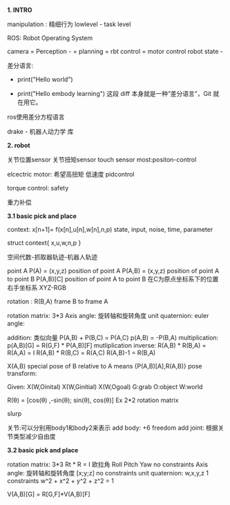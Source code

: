**1. INTRO**

manipulation : 精细行为
lowlevel - task level

ROS: Robot Operating System

camera = Perception  - = planning = rbt control = motor control
         robot state -

差分语言:
- print("Hello world")
+ print("Hello embody learning")
这段 diff 本身就是一种“差分语言”，Git 就在用它。

ros使用差分方程语言

drake  - 机器人动力学 库

**2. robot**

关节位置sensor 关节扭矩sensor touch sensor
most:positon-control

elcectric motor: 希望高扭矩 低速度 pidcontrol

torque control: safety

重力补偿

**3.1 basic pick and place**

context: x[n+1]= f(x[n],u[n],w[n],n,p)
                state, input, noise, time, parameter

struct context{
    x,u,w,n,p
}

空间代数-抓取器轨迹-机器人轨迹


point A  P(A) = (x,y,z) position of point A
         P(A,B) = (x,y,z) position of point A to point B
         P(A,B)[C] position of point A to point B 在C为原点坐标系下的位置
右手坐标系 XYZ-RGB

rotation : R(B,A)   frame B to frame A 

rotation matrix: 3*3
Axis angle: 旋转轴和旋转角度
unit quaternion: 
euler angle: 

addition: 类似向量    P(A,B) + P(B,C) = P(A,C)   p(A,B) = -P(B,A)
multiplication:   p(A,B)[G] = R(G,F) * P(A,B)[F]
mutliplication inverse:  R(A,B) * R(B,A) = R(A,A) = I
                         R(A,B) * R(B,C) = R(A,C)
                         R(A,B)-1 = R(B,A)
                
X(A,B) special pose of B relative to A   means {P(A,B)[A],R(A,B)}
pose transform:

Given: 
X(W,Oinital) X(W,Ginitial) X(W,Ogoal)  G:grab O:object  W:world

R(θ) = [cos(θ) ,-sin(θ); sin(θ), cos(θ)] Ex 2*2 rotation matrix

slurp 

关节:可以分别用body1和body2来表示
add body: +6 freedom
add joint: 根据关节类型减少自由度

**3.2 basic pick and place**

rotation matrix: 3*3 Rt * R = I
欧拉角 Roll Pitch Yaw no constraints
Axis angle: 旋转轴和旋转角度 [x;y;z] no constraints
unit quaternion: w,x,y,z   1 constraints w^2 + x^2 + y^2 + z^2 = 1

V(A,B)[G] = R[G,F]*V(A,B)[F]